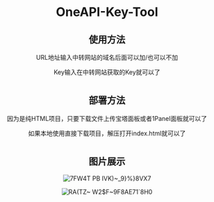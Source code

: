 <div align="center">

# OneAPI-Key-Tool

## 使用方法
URL地址输入中转网站的域名后面可以加/也可以不加

Key输入在中转网站获取的Key就可以了
#

## 部署方法
因为是纯HTML项目，只要下载文件上传宝塔面板或者1Panel面板就可以了

如果本地使用直接下载项目，解压打开index.html就可以了

#

## 图片展示
![7FW4T PB IVK)~_9}%}8VX7](https://github.com/user-attachments/assets/235bb084-6798-4175-b391-f35f0f360de6)

![RA(TZ~ W2$F~9F8AE71`8H0](https://github.com/user-attachments/assets/26fd9c68-c593-4845-bb6d-6e544aa8a192)


</div>

